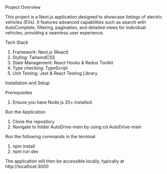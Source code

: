 Project Overview

This project is a Next.js application designed to showcase listings of electric vehicles (EVs). It features advanced capabilities such as search with AutoComplete, filtering, pagination, and detailed views for individual vehicles, providing a seamless user experience.

Tech Stack

1. Framework: Next.js (React)
2. Styling: TailwindCSS
3. State Management: React Hooks & Redux Toolkit
4. Type checking: TypeScript
5. Unit Testing: Jest & React Testing Library

Installation and Setup

Prerequisites

1. Ensure you have Node.js 20+ installed.

Run the Application

1. Clone the repository
2. Navigate to folder AutoDrive-main by using cd AutoDrive-main

Run the following commands in the terminal

1. npm install
2. npm run dev

The application will then be accessible locally, typically at http://localhost:3000

